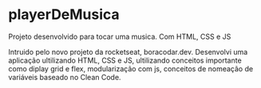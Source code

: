 # playerDeMusica
Projeto desenvolvido para tocar uma musica. Com HTML, CSS e JS

Intruido pelo novo projeto da rocketseat, boracodar.dev. Desenvolvi uma aplicação ultilizando HTML, CSS e JS, ultilizando conceitos importante como diplay grid e flex, modularização com js, conceitos de nomeação de variáveis baseado no Clean Code. 
